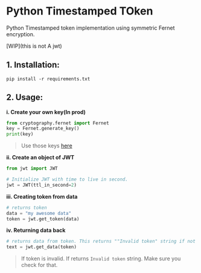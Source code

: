 # Python Timestamped TOken
Python Timestamped token implementation using symmetric Fernet encryption.

[WIP](this is not A jwt)

## 1. Installation:
``pip install -r requirements.txt``

## 2. Usage:

**i. Create your own key(In prod)**
```python
from cryptography.fernet import Fernet
key = Fernet.generate_key()
print(key)
```
> Use those keys [here](https://github.com/sbhusal123/jwt-python/blob/642fcf626f824a6199c673a9391a07838fe2a0cd/fernet.py#L11)

**ii. Create an object of JWT**
```python
from jwt import JWT

# Initialize JWT with time to live in second.
jwt = JWT(ttl_in_second=2)
```

**iii. Creating token from data**
```python
# returns token
data = "my awesome data"
token = jwt.get_token(data)
```
**iv. Returning data back**
```python
# returns data from token. This returns ""Invalid token" string if not valid.
text = jwt.get_data(token)
```

> If token is invalid. If returns ``Invalid token`` string. Make sure you check for that.
